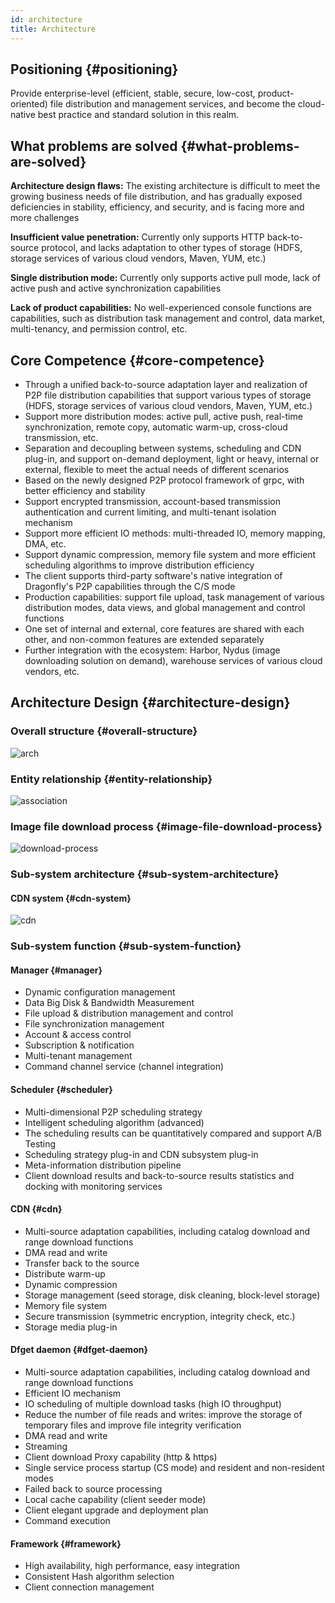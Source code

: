 ```yaml
---
id: architecture
title: Architecture
---
```


## Positioning {#positioning}

Provide enterprise-level (efficient, stable, secure, low-cost, product-oriented)
file distribution and management services,
and become the cloud-native best practice and standard solution in this realm.

## What problems are solved {#what-problems-are-solved}

**Architecture design flaws:** The existing architecture is difficult to
meet the growing business needs of file distribution,
and has gradually exposed deficiencies in stability,
efficiency, and security, and is facing more and more challenges

**Insufficient value penetration:** Currently only supports HTTP back-to-source protocol,
and lacks adaptation to other types of
storage (HDFS, storage services of various cloud vendors, Maven, YUM, etc.)

**Single distribution mode:** Currently only supports active pull mode,
lack of active push and active synchronization capabilities

**Lack of product capabilities:** No well-experienced console
functions are capabilities, such as distribution task management and control,
data market, multi-tenancy, and permission control, etc.

## Core Competence {#core-competence}

- Through a unified back-to-source adaptation layer and
  realization of P2P file distribution capabilities that
  support various types of storage (HDFS,
  storage services of various cloud vendors, Maven, YUM, etc.)
- Support more distribution modes: active pull, active push,
  real-time synchronization, remote copy, automatic warm-up,
  cross-cloud transmission, etc.
- Separation and decoupling between systems, scheduling and CDN plug-in,
  and support on-demand deployment, light or heavy,
  internal or external, flexible to
  meet the actual needs of different scenarios
- Based on the newly designed P2P protocol framework of grpc,
  with better efficiency and stability
- Support encrypted transmission, account-based transmission
  authentication and current limiting, and multi-tenant isolation mechanism
- Support more efficient IO methods: multi-threaded IO, memory mapping, DMA, etc.
- Support dynamic compression, memory file system and
  more efficient scheduling algorithms to improve distribution efficiency
- The client supports third-party software's native integration
  of Dragonfly's P2P capabilities through the C/S mode
- Production capabilities: support file upload, task management of
  various distribution modes, data views, and global management and control functions
- One set of internal and external, core features are
  shared with each other, and non-common features are extended separately
- Further integration with the ecosystem: Harbor, Nydus
  (image downloading solution on demand),
  warehouse services of various cloud vendors, etc.

## Architecture Design {#architecture-design}

### Overall structure {#overall-structure}

![arch](../../resource/arch.png)

### Entity relationship {#entity-relationship}

![association](../../resource/association.png)

### Image file download process {#image-file-download-process}

![download-process](../../resource/download-process.png)

### Sub-system architecture {#sub-system-architecture}

#### CDN system {#cdn-system}

![cdn](../../resource/cdn.png)

### Sub-system function {#sub-system-function}

#### Manager {#manager}

- Dynamic configuration management
- Data Big Disk & Bandwidth Measurement
- File upload & distribution management and control
- File synchronization management
- Account & access control
- Subscription & notification
- Multi-tenant management
- Command channel service (channel integration)

#### Scheduler {#scheduler}

- Multi-dimensional P2P scheduling strategy
- Intelligent scheduling algorithm (advanced)
- The scheduling results can be quantitatively compared and support A/B Testing
- Scheduling strategy plug-in and CDN subsystem plug-in
- Meta-information distribution pipeline
- Client download results and back-to-source results statistics and
  docking with monitoring services

#### CDN {#cdn}

- Multi-source adaptation capabilities, including catalog download
  and range download functions
- DMA read and write
- Transfer back to the source
- Distribute warm-up
- Dynamic compression
- Storage management (seed storage, disk cleaning, block-level storage)
- Memory file system
- Secure transmission (symmetric encryption, integrity check, etc.)
- Storage media plug-in

#### Dfget daemon {#dfget-daemon}

- Multi-source adaptation capabilities, including catalog
  download and range download functions
- Efficient IO mechanism
- IO scheduling of multiple download tasks (high IO throughput)
- Reduce the number of file reads and writes: improve
  the storage of temporary files and improve file integrity verification
- DMA read and write
- Streaming
- Client download Proxy capability (http & https)
- Single service process startup (CS mode) and resident and non-resident modes
- Failed back to source processing
- Local cache capability (client seeder mode)
- Client elegant upgrade and deployment plan
- Command execution

#### Framework {#framework}

- High availability, high performance, easy integration
- Consistent Hash algorithm selection
- Client connection management
